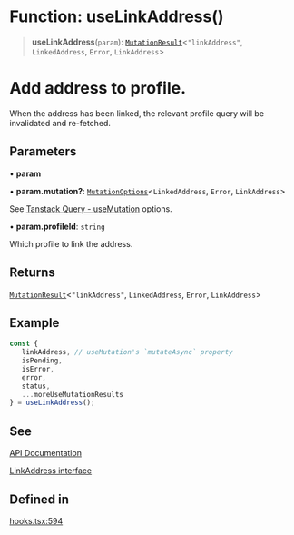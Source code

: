 # Function: useLinkAddress()

> **useLinkAddress**(`param`): [`MutationResult`](/docs/SDK%20React%20Provider/type-aliases/MutationResult.md)\<`"linkAddress"`, `LinkedAddress`, `Error`, `LinkAddress`\>

# Add address to profile.
When the address has been linked, the relevant profile query will be invalidated and re-fetched.

## Parameters

• **param**

• **param.mutation?**: [`MutationOptions`](/docs/SDK%20React%20Provider/type-aliases/MutationOptions.md)\<`LinkedAddress`, `Error`, `LinkAddress`\>

See [Tanstack Query - useMutation](https://tanstack.com/query/latest/docs/framework/react/reference/useMutation) options.

• **param.profileId**: `string`

Which profile to link the address.

## Returns

[`MutationResult`](/docs/SDK%20React%20Provider/type-aliases/MutationResult.md)\<`"linkAddress"`, `LinkedAddress`, `Error`, `LinkAddress`\>

## Example

```ts
const {
   linkAddress, // useMutation's `mutateAsync` property
   isPending,
   isError,
   error,
   status,
   ...moreUseMutationResults
} = useLinkAddress();
```

## See

[API Documentation](https://monerium.dev/api-docs#operation/profile-addresses)

[LinkAddress interface](/docs/SDK/interfaces/AuthContext.md)

## Defined in

[hooks.tsx:594](https://github.com/monerium/js-monorepo/blob/main/packages/sdk-react-provider/src/lib/hooks.tsx#L594)

